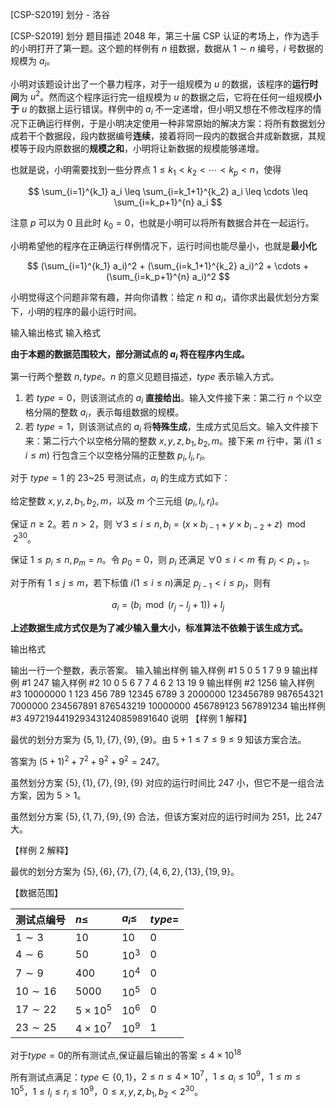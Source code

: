



[CSP-S2019] 划分 - 洛谷














[CSP-S2019] 划分
题目描述
2048 年，第三十届 CSP 认证的考场上，作为选手的小明打开了第一题。这个题的样例有 $n$ 组数据，数据从 $1 \sim n$ 编号，$i$ 号数据的规模为 $a_i$。

小明对该题设计出了一个暴力程序，对于一组规模为 $u$ 的数据，该程序的**运行时间**为 $u^2$。然而这个程序运行完一组规模为 $u$ 的数据之后，它将在任何一组规模**小于** $u$ 的数据上运行错误。样例中的 $a_i$ 不一定递增，但小明又想在不修改程序的情况下正确运行样例，于是小明决定使用一种非常原始的解决方案：将所有数据划分成若干个数据段，段内数据编号**连续**，接着将同一段内的数据合并成新数据，其规模等于段内原数据的**规模之和**，小明将让新数据的规模能够递增。

也就是说，小明需要找到一些分界点 $1 \leq k_1 \lt k_2 \lt \cdots \lt k_p \lt n$，使得

$$ \sum_{i=1}^{k_1} a_i \leq \sum_{i=k_1+1}^{k_2} a_i \leq \cdots \leq \sum_{i=k_p+1}^{n} a_i $$

注意 $p$ 可以为 $0$ 且此时 $k_0 = 0$，也就是小明可以将所有数据合并在一起运行。

小明希望他的程序在正确运行样例情况下，运行时间也能尽量小，也就是**最小化**

$$ (\sum_{i=1}^{k_1} a_i)^2 + (\sum_{i=k_1+1}^{k_2} a_i)^2 + \cdots + (\sum_{i=k_p+1}^{n} a_i)^2 $$

小明觉得这个问题非常有趣，并向你请教：给定 $n$ 和 $a_i$，请你求出最优划分方案下，小明的程序的最小运行时间。

输入输出格式
输入格式

**由于本题的数据范围较大，部分测试点的 $a_i$ 将在程序内生成。**

第一行两个整数 $n, type$。$n$ 的意义见题目描述，$type$ 表示输入方式。
1. 若 $type = 0$，则该测试点的 $a_i$ **直接给出**。输入文件接下来：第二行 $n$ 个以空格分隔的整数 $a_i$，表示每组数据的规模。
2. 若 $type = 1$，则该测试点的 $a_i$ 将**特殊生成**，生成方式见后文。输入文件接下来：第二行六个以空格分隔的整数 $x, y, z, b_1, b_2, m$。接下来 $m$ 行中，第 $i (1 \leq i \leq m)$ 行包含三个以空格分隔的正整数 $p_i, l_i, r_i$。

对于 $type = 1$ 的 23~25 号测试点，$a_i$ 的生成方式如下：

给定整数 $x, y, z, b_1, b_2, m$，以及 $m$ 个三元组 $(p_i, l_i, r_i)$。

保证 $n \geq 2$。若 $n \gt 2$，则 $\forall 3 \leq i \leq n, b_i = (x \times b_{i−1} + y \times b_{i−2} + z) \mod 2^{30}$。

保证 $1 \leq p_i \leq n, p_m = n$。令 $p_0 = 0$，则 $p_i$ 还满足 $\forall 0 \leq i \lt m$ 有 $p_i \lt p_{i+1}$。

对于所有 $1 \leq j \leq m$，若下标值 $i (1 \leq i \leq n)$满足 $p_{j−1} \lt i \leq p_j$，则有

$$a_i = \left(b_i \mod \left( r_j − l_j + 1 \right) \right) + l_j$$

**上述数据生成方式仅是为了减少输入量大小，标准算法不依赖于该生成方式。**

输出格式

输出一行一个整数，表示答案。
输入输出样例
输入样例 #1
5 0
5 1 7 9 9
输出样例 #1
247
输入样例 #2
10 0
5 6 7 7 4 6 2 13 19 9
输出样例 #2
1256
输入样例 #3
10000000 1
123 456 789 12345 6789 3
2000000 123456789 987654321
7000000 234567891 876543219
10000000 456789123 567891234
输出样例 #3
4972194419293431240859891640
说明
【样例 1 解释】

最优的划分方案为 $\{5,1\}, \{7\}, \{9\}, \{9\}$。由 $5 + 1 \leq 7 \leq 9 \leq 9$ 知该方案合法。

答案为 $(5 + 1)^2 + 7^2 + 9^2 + 9^2 = 247$。

虽然划分方案 $\{5\}, \{1\}, \{7\}, \{9\}, \{9\}$ 对应的运行时间比 $247$ 小，但它不是一组合法方案，因为 $5 \gt 1$。

虽然划分方案 $\{5\}, \{1,7\}, \{9\}, \{9\}$ 合法，但该方案对应的运行时间为 $251$，比 $247$ 大。

【样例 2 解释】

最优的划分方案为 $\{5\}, \{6\}, \{7\}, \{7\}, \{4,6,2\}, \{13\}, \{19,9\}$。

【数据范围】

| 测试点编号 | $n \leq$ | $a_i \leq$ | $type =$ |
| :----------- | :----------- | :----------- | :----------- |
| $1 \sim 3$ | $10$ | $10$ | 0 |
| $4 \sim 6$ | $50$ | $10^3$ | 0 |
| $7 \sim 9$ | $400$ | $10^4$ | 0 |
| $10 \sim 16$ | $5000$ | $10^5$ | 0 |
| $17 \sim 22$ | $5 \times 10^5$ | $10^6$ | 0 |
| $23 \sim 25$ | $4 \times 10^7$ | $10^9$ | 1 |

对于$type=0$的所有测试点,保证最后输出的答案$\leq 4 \times 10^{18}$

所有测试点满足：$type \in \{0,1\}$，$2 \leq n \leq 4 \times 10^7$，$1 \leq a_i \leq 10^9$，$1 \leq m \leq 10^5$，$1 \leq l_i \leq r_i \leq 10^9$，$0 \leq x,y,z,b_1,b_2 \lt 2^{30}$。






